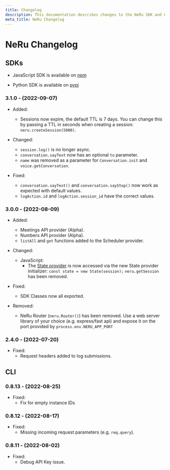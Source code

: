 ```yaml
---
title: Changelog
description: This documentation describes changes to the NeRu SDK and CLI
meta_title: NeRu Changelog
---
```


# NeRu Changelog


## SDKs

* JavaScript SDK is available on [npm](https://www.npmjs.com/package/neru-alpha)

* Python SDK is available on [pypi](https://pypi.org/project/nerualpha/)

### 3.1.0 - (2022-09-07)

* Added:
    * Sessions now expire, the default TTL is 7 days. You can change this by passing a TTL in seconds when creating a session: `neru.createSession(5000)`.

* Changed: 
    * `session.log()` is no longer async.
    * `conversation.sayText` now has an optional `to` parameter.
    * `name` was removed as a parameter for `Conversation.init` and `voice.getConversation`.

* Fixed:
    * `conversation.sayText()` and `conversation.sayStop()` now work as expected with default values.
    * `logAction.id` and `logAction.session_id` have the correct values.


### 3.0.0 - (2022-08-09)

* Added: 
    * Meetings API provider (Alpha).
    * Numbers API provider (Alpha).
    * `listAll` and `get` functions added to the Scheduler provider.

* Changed:
    * JavaScript: 
        * The [State provider](/neru/providers/state) is now accessed via the new State provider initializer: `const state = new State(session);`
        `neru.getSession` has been removed.

* Fixed:
    * SDK Classes now all exported.

* Removed:
    * NeRu Router (`neru.Router()`) has been removed. Use a web server library of your choice (e.g. express/fast api) and expose it on the port provided by `process.env.NERU_APP_PORT`

### 2.4.0 - (2022-07-20)

* Fixed:
    * Request headers added to log submissions.

## CLI

### 0.8.13 - (2022-08-25)

* Fixed:
    * Fix for empty instance IDs

### 0.8.12 - (2022-08-17)

* Fixed: 
    * Missing incoming request parameters (e.g. `req.query`).

### 0.8.11 - (2022-08-02)

* Fixed: 
    * Debug API Key issue.